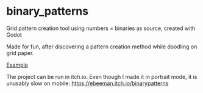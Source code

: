 # binary_patterns
Grid pattern creation tool using numbers = binaries as source, created with Godot

Made for fun, after discovering a pattern creation method while doodling on grid paper.

[Example](binary_patterns_example.png)

The project can be run in itch.io. Even though I made it in portrait mode, it is unusably slow on mobile:
https://ebeeman.itch.io/binarypatterns
